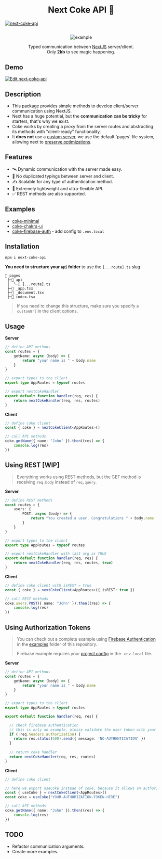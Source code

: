 <div align="center" >
  <h1>Next Coke API 👑</h1>
</div>

<a href="https://github.com/NxRoot/next-coke-api" target="_blank" rel="noopener">
  <picture>
    <source media="(prefers-color-scheme: dark)" srcset="https://i.ibb.co/Z8NL37W/dfgdgf.png" />
    <img alt="next-coke-api" src="https://i.ibb.co/Z8NL37W/dfgdgf.png" />
  </picture>
</a>

##
<div align="center" >
 <figure>
    <img src="https://i.ibb.co/tHRYyt9/ezgif-com-gif-maker-6.gif" alt="example" />
    <figcaption>
      <p align="center">
        Typed communication between <a href="https://nextjs.org/" target="_blank">NextJS</a> server/client.<br>Only <b>2kb</b> to see magic happening.
      </p>
    </figcaption>
  </figure>
  </div>
  
## Demo
  [![Edit next-coke-api](https://codesandbox.io/static/img/play-codesandbox.svg)](https://codesandbox.io/s/next-coke-api-7swl7u?fontsize=10&hidenavigation=1&theme=dark&file=/pages/index.tsx)

## Description

* This package provides simple methods to develop client/server communication using NextJS.
* Next has a huge potential, but the **communication can be tricky** for starters, that's why we exist.
* Coke works by creating a proxy from the server routes and abstracting its methods with "client-ready" functionality.
* It **does not** use a [custom server](https://nextjs.org/docs/advanced-features/custom-server), we use the default 'pages' file system, allowing next to [preserve optimizations](https://nextjs.org/docs/advanced-features/automatic-static-optimization).

## Features

* 🛰️ Dynamic communication with the server made easy.
* 🚯 No duplicated typings between server and client.
* ✍️ Scalable for any type of authentication method.
* 🚀 Extremely lightweight and ultra-flexible API.
* ✅ REST methods are also supported.

## Examples

* [coke-minimal](https://github.com/NxRoot/next-coke-api/tree/master/examples/coke-minimal)
* [coke-chakra-ui](https://github.com/NxRoot/next-coke-api/tree/master/examples/coke-chakra-ui)
* [coke-firebase-auth](https://github.com/NxRoot/next-coke-api/tree/master/examples/coke-firebase-auth) - add config to `.env.local`

## Installation 
```sh
npm i next-coke-api
```
**You need to structure your `api` folder** to use the `[...route].ts` slug <br>

```
📂 pages
 ├─📂 api
 │  └─📄 [...route].ts
 ├─📄 _app.tsx
 ├─📄 _document.tsx
 ├─📄 index.tsx 
```

> If you need to change this structure, make sure you specify a `customUrl` in the client options.

## Usage

**Server**
```typescript
// define API methods
const routes = {
    getName: async (body) => {
        return "your name is " + body.name 
    }
}

// export types to the client
export type AppRoutes = typeof routes

// export nextCokeHandler
export default function handler(req, res) {
    return nextCokeHandler(req, res, routes)
}
```
**Client**
```typescript
// define coke client
const { coke } = nextCokeClient<AppRoutes>()

// call API methods
coke.getName({ name: "John" }).then((res) => {
    console.log(res)
})

```

## Using REST [WIP]

> Everything works using REST methods, but the GET method is receiving `req.body` instead of `req.query`.

**Server**
```typescript
// define REST methods
const routes = {
    users: {
        POST: async (body) => {
            return "You created a user. Congratulations " + body.name 
        }
    } 
}

// export types to the client
export type AppRoutes = typeof routes

// export nextCokeHandler with last arg as TRUE
export default function handler(req, res) {
    return nextCokeHandler(req, res, routes, true)
}
```
**Client**
```typescript
// define coke client with isREST = true
const { coke } = nextCokeClient<AppRoutes>({ isREST: true })

// call REST methods
coke.users.POST({ name: "John" }).then((res) => {
    console.log(res)
})

```

## Using Authorization Tokens

> You can check out a complete example using [Firebase Authentication](https://firebase.google.com/docs/auth/web/start) in the [examples](https://github.com/NxRoot/next-coke-api/tree/master/examples) folder of this repository.
> 
> Firebase example requires your [project config](https://support.google.com/firebase/answer/7015592?hl=en#web) in the `.env.local` file.

**Server**
```typescript
// define API methods
const routes = {
    getName: async (body) => {
        return "your name is " + body.name 
    }
}

// export types to the client
export type AppRoutes = typeof routes

export default function handler(req, res) {

  // check firebase authentication 
  // this is only an example, please validate the user token with your authentication provider methods)
  if (!req.headers.authorization) {
    return res.status(500).send({ message: 'NO-AUTHENTICATION' })
  }
  
  // return coke handler
  return nextCokeHandler(req, res, routes)
}
```
**Client**
```typescript
// define coke client

// here we export useCoke instead of coke, because it allows an authorization token to be used
const { useCoke } = nextCokeClient<AppRoutes>()
const coke = useCoke("YOUR-AUTHORIZATION-TOKEN-HERE")

// call API methods
coke.getName({ name: "John" }).then((res) => {
    console.log(res)
})

```

## TODO
* Refactor communication arguments.
* Create more examples.
